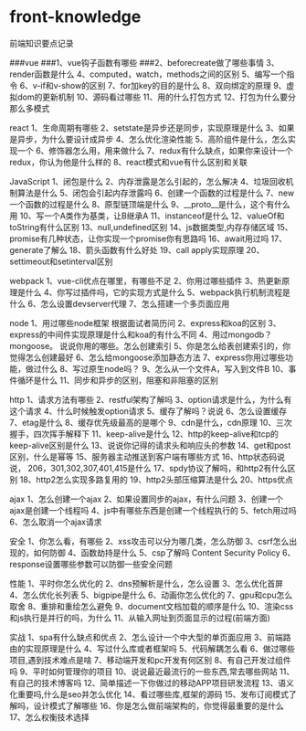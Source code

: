 # front-knowledge
前端知识要点记录

###vue
###1、vue钩子函数有哪些
###2、beforecreate做了哪些事情
3、render函数是什么
4、computed，watch，methods之间的区别
5、编写一个指令
6、v-if和v-show的区别
7、for加key的目的是什么
8、双向绑定的原理
9、虚拟dom的更新机制
10、源码看过哪些
11、用的什么打包方式
12、打包为什么要分那么多模式

react
1、生命周期有哪些
2、setstate是异步还是同步，实现原理是什么
3、如果是异步，为什么要设计成异步
4、怎么优化渲染性能
5、高阶组件是什么，怎么实现一个
6、修饰器怎么用，用来做什么
7、redux有什么缺点，如果你来设计一个redux，你认为他是什么样的
8、react模式和vue有什么区别和关联

JavaScript
1、闭包是什么
2、内存泄露是怎么引起的，怎么解决
4、垃圾回收机制算法是什么
5、闭包会引起内存泄露吗
6、创建一个函数的过程是什么
7、new一个函数的过程是什么
8、原型链顶端是什么
9、__proto__是什么，这个有什么用
10、写一个A类作为基类，让B继承A
11、instanceof是什么
12、valueOf和toString有什么区别
13、null,undefined区别
14、js数据类型,内存存储区域
15、promise有几种状态，让你实现一个promise你有思路吗
16、await用过吗
17、generate了解么
18、箭头函数有什么好处
19、call apply实现原理
20、settimeout和setinterval区别

webpack
1、vue-cli优点在哪里，有哪些不足
2、你用过哪些插件
3、热更新原理是什么
4、你写过插件吗，它的实现方式是什么
5、webpack执行机制流程是什么
6、怎么设置devserver代理
7、怎么搭建一个多页面应用

node
1、用过哪些node框架 根据面试者简历问
2、express和koa的区别
3、express的中间件实现原理是什么和koa的有什么不同
4、用过mongodb？mongoose。 说说你用的哪些。怎么创建索引
5、你是怎么给表创建索引的，你觉得怎么创建最好
6、怎么给mongoose添加静态方法
7、express你用过哪些功能，做过什么
8、写过原生node吗？
9、怎么从一个文件A，写入到文件B
10、事件循环是什么
11、同步和异步的区别，阻塞和非阻塞的区别

http
1、请求方法有哪些
2、restful架构了解吗
3、option请求是什么，为什么有这个请求
4、什么时候触发option请求
5、缓存了解吗？说说
6、怎么设置缓存
7、etag是什么
8、缓存优先级最高的是哪个
9、cdn是什么，cdn原理
10、三次握手，四次挥手解释下
11、keep-alive是什么
12、http的keep-alive和tcp的keep-alive区别是什么
13、说说你记得的请求头和响应头的参数
14、get和post区别，什么是幂等
15、服务器主动推送到客户端有哪些方式
16、http状态码说说， 206，301,302,307,401,415是什么
17、spdy协议了解吗，和http2有什么区别
18、http2怎么实现多路复用的
19、http2头部压缩算法是什么
20、https优点

ajax
1、怎么创建一个ajax
2、如果设置同步的ajax，有什么问题
3、创建一个ajax是创建一个线程吗
4、js中有哪些东西是创建一个线程执行的
5、fetch用过吗
6、怎么取消一个ajax请求

安全
1、你怎么看，有哪些
2、xss攻击可以分为哪几类，怎么防御
3、csrf怎么出现的，如何防御
4、函数劫持是什么
5、csp了解吗 Content Security Policy
6、response设置哪些参数可以防御一些安全问题

性能
1、平时你怎么优化的
2、dns预解析是什么，怎么设置
3、怎么优化首屏
4、怎么优化长列表
5、bigpipe是什么
6、动画你怎么优化的
7、gpu和cpu怎么取舍
8、重排和重绘怎么避免
9、document文档加载的顺序是什么
10、渲染css和js执行是并行的吗，为什么
11、从输入网址到页面显示的过程(前端方面)

实战
1、spa有什么缺点和优点
2、怎么设计一个中大型的单页面应用
3、前端路由的实现原理是什么
4、写过什么库或者框架吗
5、代码解耦怎么看
6、做过哪些项目,遇到技术难点是啥
7、移动端开发和pc开发有何区别
8、有自己开发过组件吗
9、平时如何管理你的项目
10、说说最近最流行的一些东西,常去哪些网站
11、有自己的技术博客吗
12、简单描述一下你做过的移动APP项目研发流程
13、语义化重要吗,什么是seo并怎么优化
14、看过哪些库,框架的源码
15、发布订阅模式了解吗，设计模式了解哪些
16、你是怎么做前端架构的，你觉得最重要的是什么
17、怎么权衡技术选择
